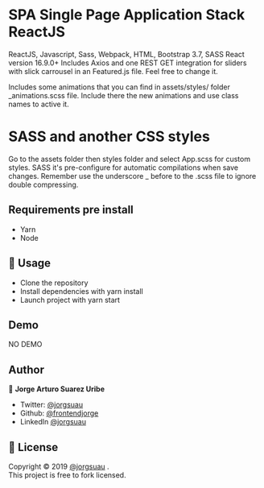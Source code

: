 # SPA Single Page Application Stack ReactJS
ReactJS, Javascript, Sass, Webpack, HTML, Bootstrap 3.7, SASS
React version 16.9.0+
Includes Axios and one REST GET integration for sliders with slick carrousel in an Featured.js file. Feel free to change it.

Includes some animations that you can find in assets/styles/ folder _animations.scss file. Include there the new animations and use class names to active it.

# SASS and another CSS styles
Go to the assets folder then styles folder and select App.scss for custom styles. SASS it's pre-configure for automatic compilations when save changes. Remember use the underscore _ before to the .scss file to ignore double compressing.

## Requirements pre install
- Yarn
- Node

## 🚀 Usage
- Clone the repository
- Install dependencies with yarn install
- Launch project with yarn start

## Demo
NO DEMO

## Author

👤 **Jorge Arturo Suarez Uribe**

- Twitter: [@jorgsuau](https://twitter.com/jorgsuau)
- Github: [@frontendjorge](https://github.com/frontendjorge)
- LinkedIn [@jorgsuau](https://www.linkedin.com/in/jorgsuau)


## 📝 License

Copyright © 2019 [@jorgsuau](https://www.linkedin.com/in/jorgsuau/)
.<br />
This project is free to fork licensed.



